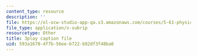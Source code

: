 ```yaml
---
content_type: resource
description: ''
file: https://ol-ocw-studio-app-qa.s3.amazonaws.com/courses/5-61-physical-chemistry-fall-2017/593a16704f7b56eeb722b92df3f48ba0_YmP1BADSAnc.vtt
file_type: application/x-subrip
resourcetype: Other
title: 3play caption file
uid: 593a1670-4f7b-56ee-b722-b92df3f48ba0
---
```


